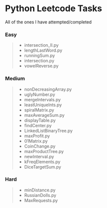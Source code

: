 # Python Leetcode Tasks

All of the ones I have attempted/completed

### Easy
> * intersection_II.py
> * lengthLastWord.py
> * runningSum.py
> * intersection.py
> * vowelReverse.py
### Medium
> * nonDecreasingArray.py
> * uglyNumber.py
> * mergeIntervals.py
> * leastUniqueInts.py
> * spiralMatrix.py
> * maxAverageSum.py
> * displayTable.py
> * findCenter.py
> * LinkedListBinaryTree.py
> * maxProfit.py
> * 01Matrix.py
> * CoinChange.py
> * maxProductTree.py
> * newInterval.py
> * kFreqElements.py
> * DiceTargetSum.py
### Hard
> * minDistance.py
> * RussianDolls.py
> * MaxRequests.py
